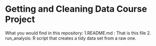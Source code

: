 # Getting and Cleaning Data Course Project
What you would find in this repository:
1.README.md :  That is this file
2. run_analysis: R script that creates a tidy data set from a raw one.


